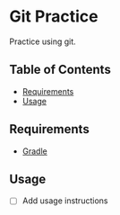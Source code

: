 Git Practice
============

Practice using git.

Table of Contents
-----------------
* [Requirements](#requirements)
* [Usage](#usage)

## Requirements
* [Gradle](https://gradle.org/)

## Usage
- [ ] Add usage instructions

